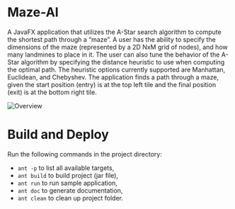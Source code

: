 # Maze-AI
A JavaFX application that utilizes the A-Star search algorithm to compute the shortest path through a “maze”. A user has the ability to specify the dimensions of the maze (represented by a 2D NxM grid of nodes), and how many landmines to place in it. The user can also tune the behavior of the A-Star algorithm by specifying the distance heuristic to use when computing the optimal path. The heuristic options currently supported are Manhattan, Euclidean, and Chebyshev. The application finds a path through a maze, given the start position (entry) is at the top left tile and the final position (exit) is at the bottom right tile. 

![Overview](https://github.com/V-Bala/Maze-AI/tree/master/images/Overview.png)

# Build and Deploy
Run the following commands in the project directory:

* `ant -p` to list all available targets,
* `ant build` to build project (jar file),
* `ant run` to run sample application,
* `ant doc` to generate documentation,
* `ant clean` to clean up project folder.
